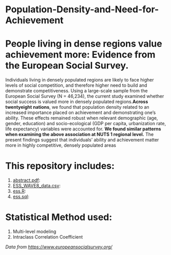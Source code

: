# Population-Density-and-Need-for-Achievement
# People living in dense regions value achievement more: Evidence from the European Social Survey. 

Individuals living in densely populated regions are likely to face higher levels of social competition, and therefore higher need to build and demonstrate competitiveness. Using a large-scale sample from the European Social Survey (N = 46,234), the current study examined whether social success is valued more in densely populated regions.**Across twentyeight nations**, we found that population density related to an increased importance placed on achievement and demonstrating one’s ability. These effects remained robust when relevant demographic (age, gender, education) and socio-ecological (GDP per capita, urbanization rate, life expectancy) variables were accounted for. **We found similar patterns when examining the above association at NUTS 1 regional level.** The present findings suggest that individuals’ ability and achievement matter more in highly competitive, densely populated areas

# This repository includes:
1. [abstract.pdf](): 
2. [ESS_WAVE8_data.csv]():
3. [ess.R]():
4. [ess.sql]():

# Statistical Method used:
1. Multi-level modeling
2. Intraclass Correlation Coefficient

*Data from https://www.europeansocialsurvey.org/*
